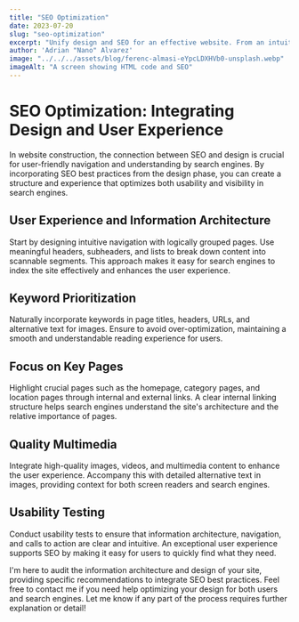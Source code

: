 ```yaml
---
title: "SEO Optimization"
date: 2023-07-20
slug: "seo-optimization"
excerpt: "Unify design and SEO for an effective website. From an intuitive structure to strategic keywords."
author: 'Adrian "Nano" Alvarez'
image: "../../../assets/blog/ferenc-almasi-eYpcLDXHVb0-unsplash.webp"
imageAlt: "A screen showing HTML code and SEO"
---
```


# SEO Optimization: Integrating Design and User Experience

In website construction, the connection between SEO and design is crucial for user-friendly navigation and understanding by search engines. By incorporating SEO best practices from the design phase, you can create a structure and experience that optimizes both usability and visibility in search engines.

## User Experience and Information Architecture

Start by designing intuitive navigation with logically grouped pages. Use meaningful headers, subheaders, and lists to break down content into scannable segments. This approach makes it easy for search engines to index the site effectively and enhances the user experience.

## Keyword Prioritization

Naturally incorporate keywords in page titles, headers, URLs, and alternative text for images. Ensure to avoid over-optimization, maintaining a smooth and understandable reading experience for users.

## Focus on Key Pages

Highlight crucial pages such as the homepage, category pages, and location pages through internal and external links. A clear internal linking structure helps search engines understand the site's architecture and the relative importance of pages.

## Quality Multimedia

Integrate high-quality images, videos, and multimedia content to enhance the user experience. Accompany this with detailed alternative text in images, providing context for both screen readers and search engines.

## Usability Testing

Conduct usability tests to ensure that information architecture, navigation, and calls to action are clear and intuitive. An exceptional user experience supports SEO by making it easy for users to quickly find what they need.

I'm here to audit the information architecture and design of your site, providing specific recommendations to integrate SEO best practices. Feel free to contact me if you need help optimizing your design for both users and search engines. Let me know if any part of the process requires further explanation or detail!
